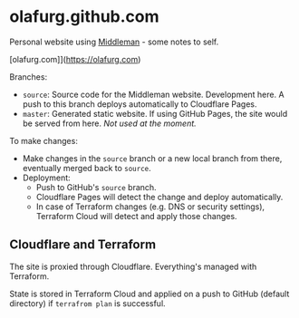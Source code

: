 # olafurg.github.com
Personal website using [Middleman](https://middlemanapp.com/) - some notes to self.

[olafurg.com]](https://olafurg.com)

Branches:
 * `source`: Source code for the Middleman website. Development here. A push to this branch deploys automatically to Cloudflare Pages.
 * `master`: Generated static website. If using GitHub Pages, the site would be served from here. _Not used at the moment._

To make changes:
* Make changes in the `source` branch or a new local branch from there, eventually merged back to `source`.
* Deployment:
  * Push to GitHub's `source` branch.
  * Cloudflare Pages will detect the change and deploy automatically.
  * In case of Terraform changes (e.g. DNS or security settings), Terraform Cloud will detect and apply those changes.

## Cloudflare and Terraform
The site is proxied through Cloudflare. Everything's managed with Terraform. 

State is stored in Terraform Cloud and applied on a push to GitHub (default directory) if `terrafrom plan` is successful.